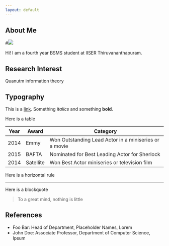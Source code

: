```yaml
---
layout: default
---
```


## About Me

#<img class="profile-picture" src="{{site.baseurl}}/{{site.profile-picture}}">

Hi! I am a fourth year BSMS student at IISER Thiruvananthapuram.

## Research Interest

Quanutm information theory

## Typography

This is a [link](http://google.com). Something *italics* and something **bold**.

Here is a table

Year | Award | Category
-----|-------|--------
2014 | Emmy  | Won Outstanding Lead Actor in a miniseries or a movie
2015 | BAFTA | Nominated for Best Leading Actor for Sherlock
2014 | Satellite | Won Best Actor miniseries or television film

Here is a horizontal rule

---

Here is a blockquote

> To a great mind, nothing is little

## References

* Foo Bar: Head of Department, Placeholder Names, Lorem
* John Doe: Associate Professor, Department of Computer Science, Ipsum
